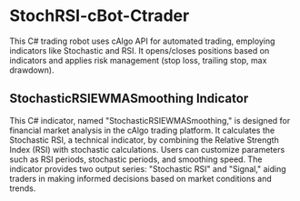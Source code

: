# StochRSI-cBot-Ctrader
This C# trading robot uses cAlgo API for automated trading, employing indicators like Stochastic and RSI. It opens/closes positions based on indicators and applies risk management (stop loss, trailing stop, max drawdown).


## StochasticRSIEWMASmoothing Indicator

This C# indicator, named "StochasticRSIEWMASmoothing," is designed for financial market analysis in the cAlgo trading platform. It calculates the Stochastic RSI, a technical indicator, by combining the Relative Strength Index (RSI) with stochastic calculations. Users can customize parameters such as RSI periods, stochastic periods, and smoothing speed. The indicator provides two output series: "Stochastic RSI" and "Signal," aiding traders in making informed decisions based on market conditions and trends.
